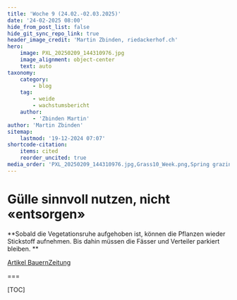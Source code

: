 ```yaml
---
title: 'Woche 9 (24.02.-02.03.2025)'
date: '24-02-2025 08:00'
hide_from_post_list: false
hide_git_sync_repo_link: true
header_image_credit: 'Martin Zbinden, riedackerhof.ch'
hero:
    image: PXL_20250209_144310976.jpg
    image_alignment: object-center
    text: auto
taxonomy:
    category:
        - blog
    tag:
        - weide
        - wachstumsbericht
    author:
        - 'Zbinden Martin'
author: 'Martin Zbinden'
sitemap:
    lastmod: '19-12-2024 07:07'
shortcode-citation:
    items: cited
    reorder_uncited: true
media_order: 'PXL_20250209_144310976.jpg,Grass10_Week.png,Spring grazing allocation_2025.png'
---
```


# Gülle sinnvoll nutzen, nicht «entsorgen»

**Sobald die Vegetationsruhe aufgehoben ist, können die Pflanzen wieder Stickstoff aufnehmen. Bis dahin müssen die Fässer und Verteiler parkiert bleiben.
**

[Artikel BauernZeitung](https://www.bauernzeitung.ch/artikel/pflanzen/guelle-sinnvoll-nutzen-nicht-entsorgen-549036?class=button)

===

[TOC]

